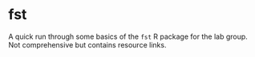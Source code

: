 # fst
A quick run through some basics of the `fst` R package for the lab group. Not comprehensive but contains resource links.
